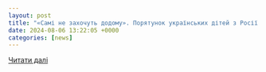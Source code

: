 ```yaml
---
layout: post
title: "«Самі не захочуть додому». Порятунок українських дітей з Росії і несподівана проблема"
date: 2024-08-06 13:22:05 +0000
categories: [news]
---
```


[Читати далі](https://glavcom.ua/longreads/sami-ne-zakhochut-dodomu-porjatunok-ukrajinskikh-ditej-z-rosiji-i-nespodivana-problema-1012466.html)
